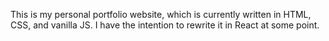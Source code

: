 This is my personal portfolio website, which is currently written in HTML, CSS, and vanilla JS. I have the intention to rewrite it in React at some point.